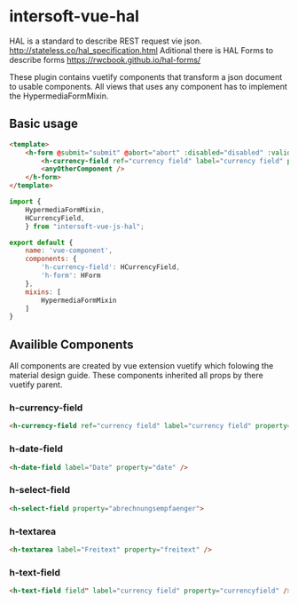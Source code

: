 # intersoft-vue-hal
HAL is a standard to describe REST request vie json. http://stateless.co/hal_specification.html
Aditional there is HAL Forms to describe forms https://rwcbook.github.io/hal-forms/

These plugin contains vuetify components that transform a json document to usable components. All views that uses any component has to implement the HypermediaFormMixin.

## Basic usage
``` html
<template>
    <h-form @submit="submit" @abort="abort" :disabled="disabled" :valid="!loading">
        <h-currency-field ref="currency field" label="currency field" property="currencyfield" />
        <anyOtherComponent />
    </h-form>
</template>
```

``` javascript
import {
    HypermediaFormMixin,
    HCurrencyField,
    } from "intersoft-vue-js-hal";

export default {
    name: 'vue-component',
    components: {
        'h-currency-field': HCurrencyField,
        'h-form': HForm
    },
    mixins: [
        HypermediaFormMixin
    ]
}
```

## Availible Components
All components are created by vue extension vuetify which folowing the material design guide. These components inherited all props by there vuetify parent.

### h-currency-field
```html
<h-currency-field ref="currency field" label="currency field" property="currencyfield" />
```

### h-date-field
```html
<h-date-field label="Date" property="date" />
```

### h-select-field
```html
<h-select-field property="abrechnungsempfaenger">
```

### h-textarea
```html
<h-textarea label="Freitext" property="freitext" />
```

### h-text-field
```html
<h-text-field field" label="currency field" property="currencyfield" />
```
